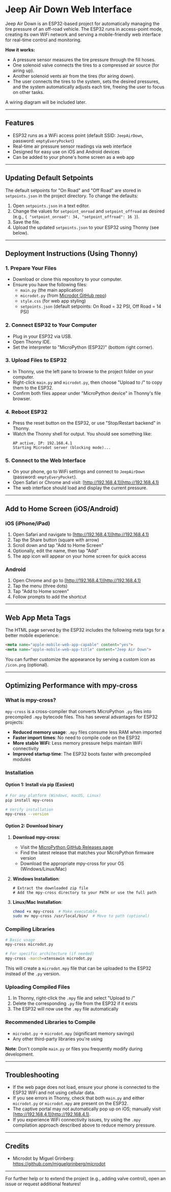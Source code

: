 


# Jeep Air Down Web Interface

Jeep Air Down is an ESP32-based project for automatically managing the tire pressure of an off-road vehicle. The ESP32 runs in access-point mode, creating its own WiFi network and serving a mobile-friendly web interface for real-time control and monitoring.

**How it works:**
- A pressure sensor measures the tire pressure through the fill hoses.
- One solenoid valve connects the tires to a compressed air source (for airing up).
- Another solenoid vents air from the tires (for airing down).
- The user connects the tires to the system, sets the desired pressures, and the system automatically adjusts each tire, freeing the user to focus on other tasks.

A wiring diagram will be included later.

---

## Features
- ESP32 runs as a WiFi access point (default SSID: `JeepAirDown`, password: `emptyEveryPocket`)
- Real-time air pressure sensor readings via web interface
- Designed for easy use on iOS and Android devices
- Can be added to your phone's home screen as a web app

---

## Updating Default Setpoints

The default setpoints for "On Road" and "Off Road" are stored in `setpoints.json` in the project directory. To change the defaults:

1. Open `setpoints.json` in a text editor.
2. Change the values for `setpoint_onroad` and `setpoint_offroad` as desired (e.g., `{ "setpoint_onroad": 34, "setpoint_offroad": 16 }`).
3. Save the file.
4. Upload the updated `setpoints.json` to your ESP32 using Thonny (see below).

---

## Deployment Instructions (Using Thonny)

### 1. Prepare Your Files
- Download or clone this repository to your computer.
- Ensure you have the following files:
  - `main.py` (the main application)
  - `microdot.py` (from [Microdot GitHub repo](https://github.com/miguelgrinberg/microdot/tree/main/src))
  - `style.css` (for web app styling)
  - `setpoints.json` (default setpoints: On Road = 32 PSI, Off Road = 14 PSI)

### 2. Connect ESP32 to Your Computer
- Plug in your ESP32 via USB.
- Open Thonny IDE.
- Set the interpreter to "MicroPython (ESP32)" (bottom right corner).

### 3. Upload Files to ESP32
- In Thonny, use the left pane to browse to the project folder on your computer.
- Right-click `main.py` and `microdot.py`, then choose "Upload to /" to copy them to the ESP32.
- Confirm both files appear under "MicroPython device" in Thonny's file browser.

### 4. Reboot ESP32
- Press the reset button on the ESP32, or use "Stop/Restart backend" in Thonny.
- Watch the Thonny shell for output. You should see something like:
  ```
  AP active, IP: 192.168.4.1
  Starting Microdot server (blocking mode)...
  ```

### 5. Connect to the Web Interface
- On your phone, go to WiFi settings and connect to `JeepAirDown` (password: `emptyEveryPocket`).
- Open Safari or Chrome and visit: [http://192.168.4.1](http://192.168.4.1)
- The web interface should load and display the current pressure.

---

## Add to Home Screen (iOS/Android)

### iOS (iPhone/iPad)
1. Open Safari and navigate to [http://192.168.4.1](http://192.168.4.1)
2. Tap the Share button (square with arrow)
3. Scroll down and tap "Add to Home Screen"
4. Optionally, edit the name, then tap "Add"
5. The app icon will appear on your home screen for quick access

### Android
1. Open Chrome and go to [http://192.168.4.1](http://192.168.4.1)
2. Tap the menu (three dots)
3. Tap "Add to Home screen"
4. Follow prompts to add the shortcut

---

## Web App Meta Tags
The HTML page served by the ESP32 includes the following meta tags for a better mobile experience:
```html
<meta name="apple-mobile-web-app-capable" content="yes">
<meta name="apple-mobile-web-app-title" content="Jeep Air Down">
```
You can further customize the appearance by serving a custom icon as `/icon.png` (optional).

---

## Optimizing Performance with mpy-cross

### What is mpy-cross?
`mpy-cross` is a cross-compiler that converts MicroPython `.py` files into precompiled `.mpy` bytecode files. This has several advantages for ESP32 projects:

- **Reduced memory usage**: `.mpy` files consume less RAM when imported
- **Faster import times**: No need to compile code on the ESP32
- **More stable WiFi**: Less memory pressure helps maintain WiFi connectivity
- **Improved startup time**: The ESP32 boots faster with precompiled modules

### Installation

#### Option 1: Install via pip (Easiest)
```bash
# For any platform (Windows, macOS, Linux)
pip install mpy-cross

# Verify installation
mpy-cross --version
```

#### Option 2: Download binary

1. **Download mpy-cross**:
   - Visit the [MicroPython GitHub Releases page](https://github.com/micropython/micropython/releases)
   - Find the latest release that matches your MicroPython firmware version
   - Download the appropriate mpy-cross for your OS (Windows/Linux/Mac)

2. **Windows Installation**:
   ```
   # Extract the downloaded zip file
   # Add the mpy-cross directory to your PATH or use the full path
   ```

3. **Linux/Mac Installation**:
   ```bash
   chmod +x mpy-cross  # Make executable
   sudo mv mpy-cross /usr/local/bin/  # Move to path (optional)
   ```

### Compiling Libraries

```bash
# Basic usage
mpy-cross microdot.py

# For specific architecture (if needed)
mpy-cross -march=xtensawin microdot.py
```

This will create a `microdot.mpy` file that can be uploaded to the ESP32 instead of the `.py` version.

### Uploading Compiled Files

1. In Thonny, right-click the `.mpy` file and select "Upload to /"
2. Delete the corresponding `.py` file from the ESP32 if it exists
3. The ESP32 will now use the `.mpy` file automatically

### Recommended Libraries to Compile
- `microdot.py` → `microdot.mpy` (significant memory savings)
- Any other third-party libraries you're using

**Note**: Don't compile `main.py` or files you frequently modify during development.

---

## Troubleshooting
- If the web page does not load, ensure your phone is connected to the ESP32 WiFi and not using cellular data.
- If you see errors in Thonny, check that both `main.py` and either `microdot.py` or `microdot.mpy` are present on the ESP32.
- The captive portal may not automatically pop up on iOS; manually visit [http://192.168.4.1](http://192.168.4.1).
- If you experience WiFi connectivity issues, try using the `.mpy` compilation approach described above to reduce memory pressure.

---

## Credits
- Microdot by Miguel Grinberg: https://github.com/miguelgrinberg/microdot

---

For further help or to extend the project (e.g., adding valve control), open an issue or request additional features!
